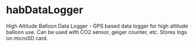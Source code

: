 # habDataLogger
High Altitude Balloon Data Logger -
GPS based data logger for high altitude balloon use.
Can be used with CO2 sensor, geiger counter, etc.
Stores logs on microSD card.
